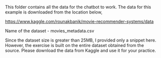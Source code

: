 This folder contains all the data for the chatbot to work. The data for this example is downloaded from the location below,

https://www.kaggle.com/rounakbanik/movie-recommender-systems/data

Name of the dataset - movies_metadata.csv

Since the dataset size is greater than 25MB, I provided only a snippet here. However, the exercise is built on the entire dataset obtained from the source. Please download the data from Kaggle and use it for your practice.
